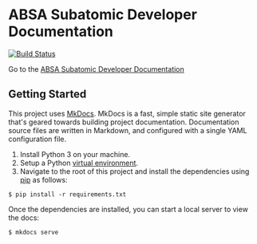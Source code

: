 # ABSA Subatomic Developer Documentation

[![Build Status](https://travis-ci.org/absa-subatomic/subatomic-developer-docs.svg?branch=master)](https://travis-ci.org/absa-subatomic/subatomic-developer-docs)

Go to the [ABSA Subatomic Developer Documentation][live] 


## Getting Started

This project uses [MkDocs][]. MkDocs is a fast, simple static site generator that's geared towards building project documentation. Documentation source files are written in Markdown, and configured with a single YAML configuration file.

1. Install Python 3 on your machine.
2. Setup a Python [virtual environment][venv].
3. Navigate to the root of this project and install the dependencies using [pip][] as follows:

```
$ pip install -r requirements.txt
```

Once the dependencies are installed, you can start a local server to view the
docs: 

```
$ mkdocs serve
```

[live]: http://subatomicdev.bison.ninja
[MkDocs]: http://www.mkdocs.org/
[Markdown]: https://daringfireball.net/projects/markdown/syntax
[venv]: https://virtualenv.pypa.io/en/stable/
[pip]: https://pip.pypa.io/en/stable/installing/
